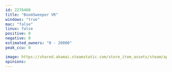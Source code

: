 ```yaml
---
id: 2276460
title: "BoomSweeper VR"
windows: "true"
mac: "false"
linux: false
positive: 0
negative: 0
estimated_owners: "0 - 20000"
peak_ccu: 0

image: https://shared.akamai.steamstatic.com/store_item_assets/steam/apps/2276460/header.jpg?t=1683161456
opinions:
---
```

